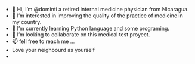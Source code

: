 - 👋 Hi, I’m @dominti a retired internal medicine physician from Nicaragua.
- 👀 I’m interested in improving the quality of the practice of medicine in my country.
- 🌱 I’m currently learning Python language and some programing.
- 💞️ I’m looking to collaborate on this medical test proyect.
- 📫 fell free to reach me ...
- Love your neighbourd as yourself
- 

<!---
dominti/dominti is a ✨ special ✨ repository because its `README.md` (this file) appears on your GitHub profile.
You can click the Preview link to take a look at your changes.
--->
